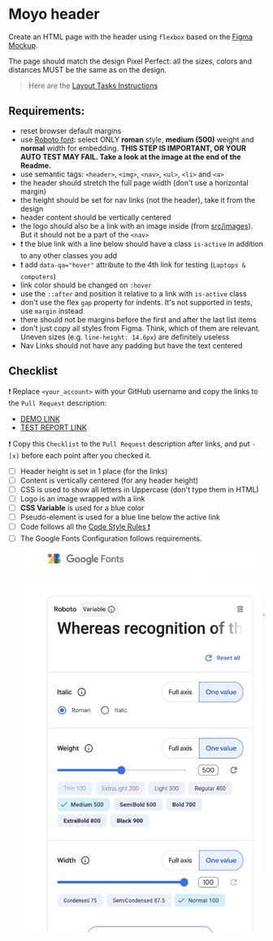 # Moyo header
Create an HTML page with the header using `flexbox` based on the [Figma Mockup](https://www.figma.com/file/1sog2rmfyCjnVxkeZ3ptnc/MOYO-%2F-Header?node-id=0%3A1&mode=dev).

The page should match the design Pixel Perfect: all the sizes, colors and distances MUST be the same as on the design.

> Here are the [Layout Tasks Instructions](https://mate-academy.github.io/layout_task-guideline)

## Requirements:

- reset browser default margins
- use [Roboto font](https://fonts.google.com/specimen/Roboto): select ONLY **roman** style, **medium (500)** weight and **normal** width for embedding. **THIS STEP IS IMPORTANT, OR YOUR AUTO TEST MAY FAIL. Take a look at the image at the end of the Readme.**
- use semantic tags: `<header>`, `<img>`, `<nav>`, `<ul>`, `<li>` and `<a>`
- the header should stretch the full page width (don't use a horizontal margin)
- the height should be set for nav links (not the header), take it from the design
- header content should be vertically centered
- the logo should also be a link with an image inside (from [src/images](src/images)). But it should not be a part of the `<nav>`
- ❗️ the blue link with a line below should have a class `is-active` in addition to any other classes you add
- ❗️ add `data-qa="hover"` attribute to the 4th link for testing (`Laptops & computers`)
- link color should be changed on `:hover`
- use the `::after` and position it relative to a link with `is-active` class
- don't use the flex `gap` property for indents. It's not supported in tests, use `margin` instead
- there should not be margins before the first and after the last list items
- don't just copy all styles from Figma. Think, which of them are relevant. Uneven sizes (e.g. `line-height: 14.6px`) are definitely useless
- Nav Links should not have any padding but have the text centered

## Checklist

❗️ Replace `<your_account>` with your GitHub username and copy the links to the `Pull Request` description:

- [DEMO LINK](https://dvdmsk.github.io/layout_moyo-header/)
- [TEST REPORT LINK](https://dvdmsk.github.io/layout_moyo-header/report/html_report/)

❗️ Copy this `Checklist` to the `Pull Request` description after links, and put `- [x]` before each point after you checked it.

- [ ] Header height is set in 1 place (for the links)
- [ ] Content is vertically centered (for any header height)
- [ ] CSS is used to show all letters in Uppercase (don't type them in HTML)
- [ ] Logo is an image wrapped with a link
- [ ] **CSS Variable** is used for a blue color
- [ ] Pseudo-element is used for a blue line below the active link
- [ ] Code follows all the [Code Style Rules ❗️](./checklist.md)
- [ ] The Google Fonts Configuration follows requirements. 
![alt text](./assets/image.png)
